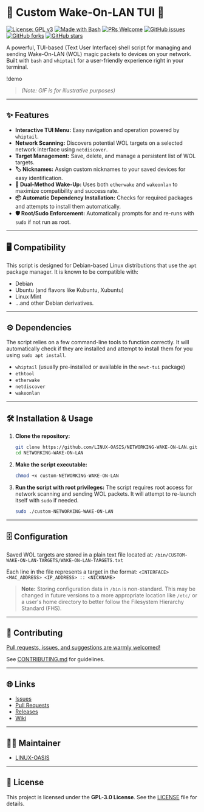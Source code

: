 # 🚀 Custom Wake-On-LAN TUI 🚀

[![License: GPL v3](https://img.shields.io/badge/License-GPLv3-blue.svg)](https://www.gnu.org/licenses/gpl-3.0)
[![Made with Bash](https://img.shields.io/badge/Made%20with-Bash-1f425f.svg)](https://www.gnu.org/software/bash/)
[![PRs Welcome](https://img.shields.io/badge/PRs-welcome-brightgreen.svg?style=flat-square)](http://makeapullrequest.com)
[![GitHub issues](https://img.shields.io/github/issues/LINUX-OASIS/NETWORKING-WAKE-ON-LAN)](https://github.com/LINUX-OASIS/NETWORKING-WAKE-ON-LAN/issues)
[![GitHub forks](https://img.shields.io/github/forks/LINUX-OASIS/NETWORKING-WAKE-ON-LAN)](https://github.com/LINUX-OASIS/NETWORKING-WAKE-ON-LAN/network)
[![GitHub stars](https://img.shields.io/github/stars/LINUX-OASIS/NETWORKING-WAKE-ON-LAN)](https://github.com/LINUX-OASIS/NETWORKING-WAKE-ON-LAN/stargazers)

A powerful, TUI-based (Text User Interface) shell script for managing and sending Wake-On-LAN (WOL) magic packets to devices on your network. Built with `bash` and `whiptail` for a user-friendly experience right in your terminal.

!demo
>_(Note: GIF is for illustrative purposes)_

---

## ✨ Features

*   **Interactive TUI Menu:** Easy navigation and operation powered by `whiptail`.
*   **Network Scanning:** Discovers potential WOL targets on a selected network interface using `netdiscover`.
*   **Target Management:** Save, delete, and manage a persistent list of WOL targets.
*   **🏷️ Nicknames:** Assign custom nicknames to your saved devices for easy identification.
*   **🚀 Dual-Method Wake-Up:** Uses both `etherwake` and `wakeonlan` to maximize compatibility and success rate.
*   **📦 Automatic Dependency Installation:** Checks for required packages and attempts to install them automatically.
*   **🛡️ Root/Sudo Enforcement:** Automatically prompts for and re-runs with `sudo` if not run as root.

---

## 🖥️ Compatibility

This script is designed for Debian-based Linux distributions that use the `apt` package manager. It is known to be compatible with:

*   Debian
*   Ubuntu (and flavors like Kubuntu, Xubuntu)
*   Linux Mint
*   ...and other Debian derivatives.

---

## ⚙️ Dependencies

The script relies on a few command-line tools to function correctly. It will automatically check if they are installed and attempt to install them for you using `sudo apt install`.

*   `whiptail` (usually pre-installed or available in the `newt-tui` package)
*   `ethtool`
*   `etherwake`
*   `netdiscover`
*   `wakeonlan`

---

## 🛠️ Installation & Usage

1.  **Clone the repository:**
    ```bash
    git clone https://github.com/LINUX-OASIS/NETWORKING-WAKE-ON-LAN.git
    cd NETWORKING-WAKE-ON-LAN
    ```

2.  **Make the script executable:**
    ```bash
    chmod +x custom-NETWORKING-WAKE-ON-LAN
    ```

3.  **Run the script with root privileges:**
    The script requires root access for network scanning and sending WOL packets. It will attempt to re-launch itself with `sudo` if needed.
    ```bash
    sudo ./custom-NETWORKING-WAKE-ON-LAN
    ```

---

## 🗄️ Configuration

Saved WOL targets are stored in a plain text file located at:
`/bin/CUSTOM-WAKE-ON-LAN-TARGETS/WAKE-ON-LAN-TARGETS.txt`

Each line in the file represents a target in the format:
`<INTERFACE> <MAC_ADDRESS> <IP_ADDRESS> :: <NICKNAME>`

> **Note:** Storing configuration data in `/bin` is non-standard. This may be changed in future versions to a more appropriate location like `/etc/` or a user's home directory to better follow the Filesystem Hierarchy Standard (FHS).

---

## 💬 Contributing

[Pull requests, issues, and suggestions are warmly welcomed!](https://github.com/LINUX-OASIS/NETWORKING-WAKE-ON-LAN/issues)

See [CONTRIBUTING.md](CONTRIBUTING.md) for guidelines.

---

## 🌐 Links

*   [Issues](https://github.com/LINUX-OASIS/NETWORKING-WAKE-ON-LAN/issues)
*   [Pull Requests](https://github.com/LINUX-OASIS/NETWORKING-WAKE-ON-LAN/pulls)
*   [Releases](https://github.com/LINUX-OASIS/NETWORKING-WAKE-ON-LAN/releases)
*   [Wiki](https://github.com/LINUX-OASIS/NETWORKING-WAKE-ON-LAN/wiki)

---

## 🧙‍♂️ Maintainer

*   [LINUX-OASIS](https://github.com/LINUX-OASIS)

---

## 📜 License

This project is licensed under the **GPL-3.0 License**. See the [LICENSE](LICENSE) file for details.

